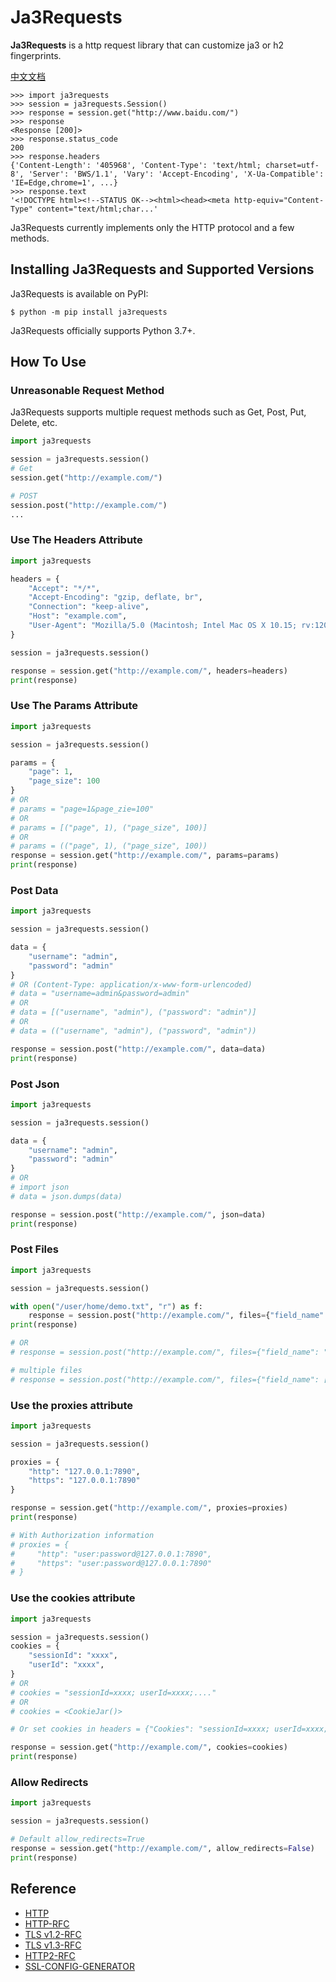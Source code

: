 

# Ja3Requests
**Ja3Requests** is a http request library that can customize ja3 or h2 fingerprints.

[中文文档](README-zh.md)

```pycon
>>> import ja3requests
>>> session = ja3requests.Session()
>>> response = session.get("http://www.baidu.com/")
>>> response
<Response [200]>
>>> response.status_code
200
>>> response.headers
{'Content-Length': '405968', 'Content-Type': 'text/html; charset=utf-8', 'Server': 'BWS/1.1', 'Vary': 'Accept-Encoding', 'X-Ua-Compatible': 'IE=Edge,chrome=1', ...}
>>> response.text
'<!DOCTYPE html><!--STATUS OK--><html><head><meta http-equiv="Content-Type" content="text/html;char...'
```

Ja3Requests currently implements only the HTTP protocol and a few methods.

## Installing Ja3Requests and Supported Versions

Ja3Requests is available on PyPI:

```console
$ python -m pip install ja3requests
```

Ja3Requests officially supports Python 3.7+.

## How To Use
### Unreasonable Request Method
Ja3Requests supports multiple request methods such as Get, Post, Put, Delete, etc.
```python
import ja3requests

session = ja3requests.session()
# Get
session.get("http://example.com/")

# POST
session.post("http://example.com/")
...
```

### Use The Headers Attribute
```python
import ja3requests

headers = {
    "Accept": "*/*",
    "Accept-Encoding": "gzip, deflate, br",
    "Connection": "keep-alive",
    "Host": "example.com",
    "User-Agent": "Mozilla/5.0 (Macintosh; Intel Mac OS X 10.15; rv:120.0) Gecko/20100101 Firefox/120.0"
}

session = ja3requests.session()

response = session.get("http://example.com/", headers=headers)
print(response)
```

### Use The Params Attribute
```python
import ja3requests

session = ja3requests.session()

params = {
    "page": 1,
    "page_size": 100
}
# OR
# params = "page=1&page_zie=100"
# OR
# params = [("page", 1), ("page_size", 100)]
# OR
# params = (("page", 1), ("page_size", 100))
response = session.get("http://example.com/", params=params)
print(response)
```


### Post Data
```python
import ja3requests

session = ja3requests.session()

data = {
    "username": "admin",
    "password": "admin"
}
# OR (Content-Type: application/x-www-form-urlencoded)
# data = "username=admin&password=admin"
# OR
# data = [("username", "admin"), ("password": "admin")]
# OR
# data = (("username", "admin"), ("password", "admin"))

response = session.post("http://example.com/", data=data)
print(response)
```


### Post Json

```python
import ja3requests

session = ja3requests.session()

data = {
    "username": "admin",
    "password": "admin"
}
# OR
# import json
# data = json.dumps(data)

response = session.post("http://example.com/", json=data)
print(response)
```


### Post Files

```python
import ja3requests

session = ja3requests.session()

with open("/user/home/demo.txt", "r") as f:
    response = session.post("http://example.com/", files={"field_name": f})
print(response)

# OR
# response = session.post("http://example.com/", files={"field_name": "/user/home/demo.txt"})

# multiple files
# response = session.post("http://example.com/", files={"field_name": ["/user/home/demo.txt", "/user/home/demo2.txt"]})
```


### Use the proxies attribute

```python
import ja3requests

session = ja3requests.session()

proxies = {
    "http": "127.0.0.1:7890",
    "https": "127.0.0.1:7890"
}

response = session.get("http://example.com/", proxies=proxies)
print(response)

# With Authorization information
# proxies = {
#     "http": "user:password@127.0.0.1:7890",
#     "https": "user:password@127.0.0.1:7890"
# }
```


### Use the cookies attribute

```python
import ja3requests

session = ja3requests.session()
cookies = {
    "sessionId": "xxxx",
    "userId": "xxxx",
}
# OR
# cookies = "sessionId=xxxx; userId=xxxx;...."
# OR
# cookies = <CookieJar()>

# Or set cookies in headers = {"Cookies": "sessionId=xxxx; userId=xxxx;...."}

response = session.get("http://example.com/", cookies=cookies)
print(response)
```


### Allow Redirects

```python
import ja3requests

session = ja3requests.session()

# Default allow_redirects=True
response = session.get("http://example.com/", allow_redirects=False)
print(response)
```


## Reference
- [HTTP](https://developer.mozilla.org/en-US/docs/Web/HTTP)
- [HTTP-RFC](https://www.rfc-editor.org/rfc/rfc2068.html)
- [TLS v1.2-RFC](https://datatracker.ietf.org/doc/html/rfc5246)
- [TLS v1.3-RFC](https://datatracker.ietf.org/doc/html/rfc8446)
- [HTTP2-RFC](https://httpwg.org/specs/rfc9113.html)
- [SSL-CONFIG-GENERATOR](https://ssl-config.mozilla.org/)